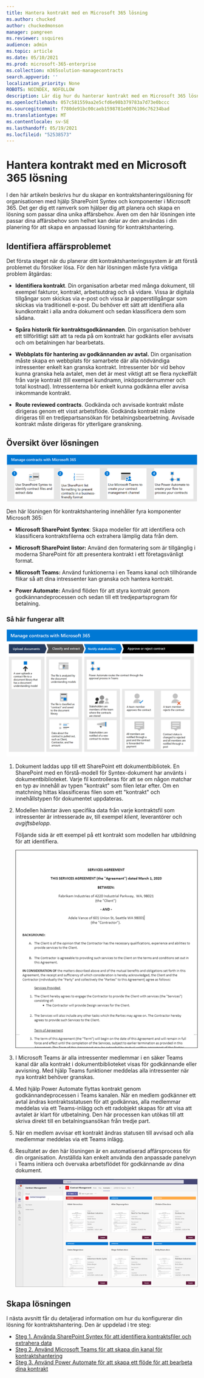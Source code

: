 ```yaml
---
title: Hantera kontrakt med en Microsoft 365 lösning
ms.author: chucked
author: chuckedmonson
manager: pamgreen
ms.reviewer: ssquires
audience: admin
ms.topic: article
ms.date: 05/10/2021
ms.prod: microsoft-365-enterprise
ms.collection: m365solution-managecontracts
search.appverid: ''
localization_priority: None
ROBOTS: NOINDEX, NOFOLLOW
description: Lär dig hur du hanterar kontrakt med en Microsoft 365 lösning av SharePoint Syntex, Microsoft Teams och Power Automate.
ms.openlocfilehash: 057c581559aa2e5cfd6e98b379783a7d73e0bccc
ms.sourcegitcommit: f780de91bc00caeb1598781e0076106c76234bad
ms.translationtype: MT
ms.contentlocale: sv-SE
ms.lasthandoff: 05/19/2021
ms.locfileid: "52538573"
---
```

# <a name="manage-contracts-using-a-microsoft-365-solution"></a>Hantera kontrakt med en Microsoft 365 lösning

I den här artikeln beskrivs hur du skapar en kontraktshanteringslösning för organisationen med hjälp SharePoint Syntex och komponenter i Microsoft 365. Det ger dig ett ramverk som hjälper dig att planera och skapa en lösning som passar dina unika affärsbehov. Även om den här lösningen inte passar dina affärsbehov som helhet kan delar av den användas i din planering för att skapa en anpassad lösning för kontraktshantering.

## <a name="identify-the-business-problem"></a>Identifiera affärsproblemet

Det första steget när du planerar ditt kontraktshanteringssystem är att förstå problemet du försöker lösa. För den här lösningen måste fyra viktiga problem åtgärdas:

- **Identifiera kontrakt**. Din organisation arbetar med många dokument, till exempel fakturor, kontrakt, arbetsutdrag och så vidare.  Vissa är digitala tillgångar som skickas via e-post och vissa är papperstillgångar som skickas via traditionell e-post. Du behöver ett sätt att identifiera alla kundkontrakt i alla andra dokument och sedan klassificera dem som sådana.

- **Spåra historik för kontraktsgodkännanden**. Din organisation behöver ett tillförlitligt sätt att ta reda på om kontrakt har godkänts eller avvisats och om betalningen har bearbetats. 

- **Webbplats för hantering av godkännanden av avtal.** Din organisation måste skapa en webbplats för samarbete där alla nödvändiga intressenter enkelt kan granska kontrakt. Intressenter bör vid behov kunna granska hela avtalet, men det är mest viktigt att se flera nyckelfält från varje kontrakt (till exempel kundnamn, inköpsordernummer och total kostnad). Intressenterna bör enkelt kunna godkänna eller avvisa inkommande kontrakt.

- **Route reviewed contracts**. Godkända och avvisade kontrakt måste dirigeras genom ett visst arbetsflöde. Godkända kontrakt måste dirigeras till en tredjepartsansökan för betalningsbearbetning. Avvisade kontrakt måste dirigeras för ytterligare granskning.

## <a name="overview-of-the-solution"></a>Översikt över lösningen

  ![Översikt över lösningen med hjälp SharePoint Syntex, SharePoint, Teams och Power Automate.](../media/content-understanding/syntex-solution-manage-contracts-setup-steps.png)

Den här lösningen för kontraktshantering innehåller fyra komponenter Microsoft 365:

- **Microsoft SharePoint Syntex**: Skapa modeller för att identifiera och klassificera kontraktsfilerna och extrahera lämplig data från dem.

- **Microsoft SharePoint listor:** Använd den formatering som är tillgänglig i moderna SharePoint för att presentera kontrakt i ett företagsvänligt format.

- **Microsoft Teams:** Använd funktionerna i en Teams kanal och tillhörande flikar så att dina intressenter kan granska och hantera kontrakt.

- **Power Automate:** Använd flöden för att styra kontrakt genom godkännandeprocessen och sedan till ett tredjepartsprogram för betalning.

### <a name="how-it-all-works"></a>Så här fungerar allt

  ![Diagram över lösningen som visar arbetsflödet för att ladda upp dokument, extrahera data, meddela intressenter och godkänna eller avvisa avtalet.](../media/content-understanding/syntex-solution-manage-contracts-overview.png)

1. Dokument laddas upp till ett SharePoint ett dokumentbibliotek. En SharePoint med en förstå-modell för Syntex-dokument har använts i dokumentbiblioteket. Varje fil kontrolleras för att se om någon matchar en typ av innehåll av typen "kontrakt" som filen letar efter. Om en matchning hittas klassificeras filen som ett "kontrakt" och innehållstypen för dokumentet uppdateras.

2. Modellen hämtar även specifika data från varje kontraktsfil som intressenter är intresserade av, till exempel *klient,* leverantörer och *avgiftsbelopp.*

    Följande sida är ett exempel på ett kontrakt som modellen har utbildning för att identifiera.

      ![Exempel på ett kontrakt.](../media/content-understanding/contract.png)

3. I Microsoft Teams är alla intressenter medlemmar i en säker Teams kanal där alla kontrakt i dokumentbiblioteket visas för godkännande eller avvisning. Med hjälp Teams funktioner meddelas alla intressenter när nya kontrakt behöver granskas.
 
4. Med hjälp Power Automate flyttas kontrakt genom godkännandeprocessen i Teams kanalen. När en medlem godkänner ett avtal ändras kontraktsstatusen för att godkännas, alla medlemmar meddelas via ett Teams-inlägg och ett radobjekt skapas för att visa att avtalet är klart för utbetalning. Den här processen kan utökas till att skriva direkt till en betalningsansökan från tredje part.

5.  När en medlem avvisar ett kontrakt ändras statusen till avvisad och alla medlemmar meddelas via ett Teams inlägg.

6. Resultatet av den här lösningen är en automatiserad affärsprocess för din organisation. Anställda kan enkelt använda den anpassade panelvyn i Teams initiera och övervaka arbetsflödet för godkännande av dina dokument. 

     ![Fliken Kontrakt.](../media/content-understanding/tile-view.png)

## <a name="create-the-solution"></a>Skapa lösningen

I nästa avsnitt får du detaljerad information om hur du konfigurerar din lösning för kontraktshantering. Den är uppdelad i tre steg:

- [Steg 1. Använda SharePoint Syntex för att identifiera kontraktsfiler och extrahera data](solution-manage-contracts-step1.md)
- [Steg 2. Använd Microsoft Teams för att skapa din kanal för kontraktshantering](solution-manage-contracts-step2.md)
- [Steg 3. Använd Power Automate för att skapa ett flöde för att bearbeta dina kontrakt](solution-manage-contracts-step3.md)
